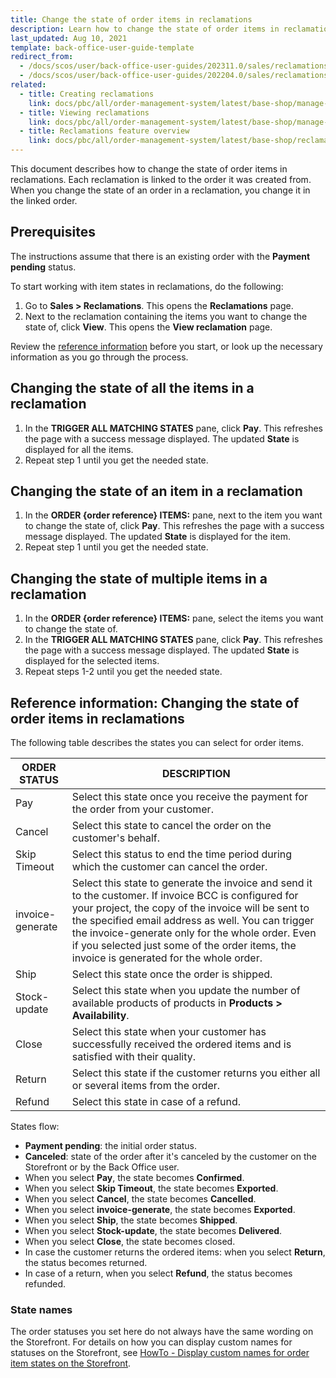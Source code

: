 ```yaml
---
title: Change the state of order items in reclamations
description: Learn how to change the state of order items in reclamations in the Back Office.
last_updated: Aug 10, 2021
template: back-office-user-guide-template
redirect_from:
  - /docs/scos/user/back-office-user-guides/202311.0/sales/reclamations/changing-the-state-of-order-items-in-reclamations.html
  - /docs/scos/user/back-office-user-guides/202204.0/sales/reclamations/changing-the-state-of-order-items-in-reclamations.html
related:
  - title: Creating reclamations
    link: docs/pbc/all/order-management-system/latest/base-shop/manage-in-the-back-office/reclamations/create-reclamations.html
  - title: Viewing reclamations
    link: docs/pbc/all/order-management-system/latest/base-shop/manage-in-the-back-office/reclamations/view-reclamations.html
  - title: Reclamations feature overview
    link: docs/pbc/all/order-management-system/latest/base-shop/reclamations-feature-overview.html
---
```


This document describes how to change the state of order items in reclamations. Each reclamation is linked to the order it was created from. When you change the state of an order in a reclamation, you change it in the linked order.

## Prerequisites

The instructions assume that there is an existing order with the **Payment pending** status.

To start working with item states in reclamations, do the following:

1. Go to **Sales&nbsp;<span aria-label="and then">></span> Reclamations**.
    This opens the **Reclamations** page.
2. Next to the reclamation containing the items you want to change the state of, click **View**.
    This opens the **View reclamation** page.  

Review the [reference information](#reference-information-changing-the-state-of-order-items-in-reclamations) before you start, or look up the necessary information as you go through the process.

## Changing the state of all the items in a reclamation

1. In the **TRIGGER ALL MATCHING STATES** pane, click **Pay**.
    This refreshes the page with a success message displayed. The updated **State** is displayed for all the items.
2. Repeat step 1 until you get the needed state.

## Changing the state of an item in a reclamation

1. In the **ORDER {order reference} ITEMS:** pane, next to the item you want to change the state of, click **Pay**.
    This refreshes the page with a success message displayed. The updated **State** is displayed for the item.
2. Repeat step 1 until you get the needed state.

## Changing the state of multiple items in a reclamation

1. In the **ORDER {order reference} ITEMS:** pane, select the items you want to change the state of.
2. In the **TRIGGER ALL MATCHING STATES** pane, click **Pay**.
    This refreshes the page with a success message displayed. The updated **State** is displayed for the selected items.
3. Repeat steps 1-2 until you get the needed state.


## Reference information: Changing the state of order items in reclamations

The following table describes the states you can select for order items.

| ORDER STATUS | DESCRIPTION |
| --- | --- |
| Pay | Select this state once you receive the payment for the order from your customer. |
| Cancel | Select this state to cancel the order on the customer's behalf. |
| Skip Timeout | Select this status to end the time period during which the customer can cancel the order. |
| invoice-generate | Select this state to generate the invoice and send it to the customer. If invoice BCC is configured for your project, the copy of the invoice will be sent to the specified email address as well. You can trigger the invoice-generate only for the whole order. Even if you selected just some of the order items, the invoice is generated for the whole order.|
| Ship | Select this state once the order is shipped.|
| Stock-update | Select this state when you update the number of available products of products in **Products&nbsp;<span aria-label="and then">></span> Availability**. |
|  Close| Select this state when your customer has successfully received the ordered items and is satisfied with their quality.|
| Return | Select this state if the customer returns you either all or several items from the order.  |
| Refund | Select this state in case of a refund.|

States flow:

- **Payment pending**: the initial order status.
- **Canceled**: state  of the order after it's canceled by the customer on the Storefront or by the Back Office user.
- When you select **Pay**, the state becomes **Confirmed**.
- When you select **Skip Timeout**, the state becomes **Exported**.
- When you select **Cancel**, the state becomes **Cancelled**.
- When you select **invoice-generate**, the state becomes **Exported**.
- When you select **Ship**, the state becomes **Shipped**.
- When you select **Stock-update**, the state becomes **Delivered**.
- When you select **Close**, the state becomes closed.
- In case the customer returns the ordered items: when you select **Return**, the status becomes returned.
- In case of a return, when you select **Refund**, the status becomes refunded.

### State names

The order statuses you set here do not always have the same wording on the Storefront. For details on how you can display custom names for statuses on the Storefront, see [HowTo - Display custom names for order item states on the Storefront](/docs/pbc/all/order-management-system/{{page.version}}/base-shop/display-custom-names-for-order-item-states-on-the-storefront.html).
